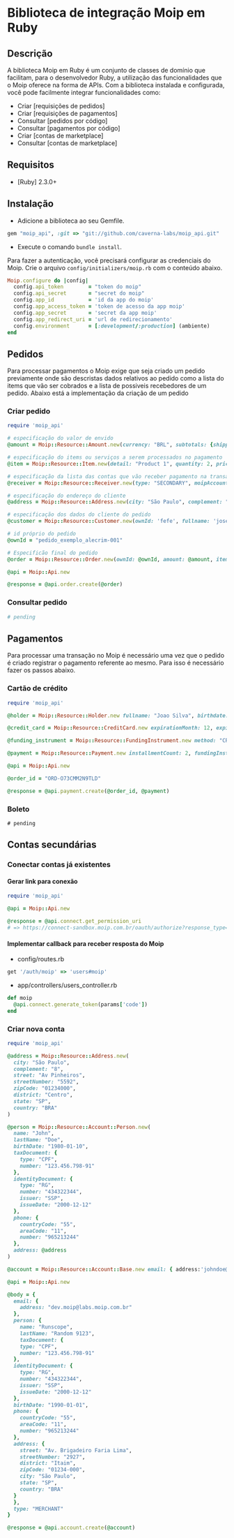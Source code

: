 # Biblioteca de integração Moip em Ruby

## Descrição

A biblioteca Moip em Ruby é um conjunto de classes de domínio que facilitam, para o desenvolvedor Ruby, a utilização das funcionalidades que o Moip oferece na forma de APIs. Com a biblioteca instalada e configurada, você pode facilmente integrar funcionalidades como:

 - Criar [requisições de pedidos]
 - Criar [requisições de pagamentos] 
 - Consultar [pedidos por código] 
 - Consultar [pagamentos por código] 
 - Criar [contas de marketplace]
 - Consultar [contas de marketplace]
 
## Requisitos
 - [Ruby] 2.3.0+
 
## Instalação
- Adicione a biblioteca ao seu Gemfile.

```ruby
gem "moip_api", :git => "git://github.com/caverna-labs/moip_api.git"
```

 - Execute o comando `bundle install`.

Para fazer a autenticação, você precisará configurar as credenciais do Moip. Crie o arquivo `config/initializers/moip.rb` com o conteúdo abaixo.

```ruby
Moip.configure do |config|
  config.api_token        = "token do moip"
  config.api_secret       = "secret do moip"
  config.app_id           = 'id da app do moip'
  config.app_access_token = 'token de acesso da app moip'
  config.app_secret       = 'secret da app moip'
  config.app_redirect_uri = 'url de redirecionamento'
  config.environment      = [:development/:production] (ambiente)
end
```

## Pedidos
Para processar pagamentos o Moip exige que seja criado um pedido previamente onde são descristas dados relativos ao pedido como a lista do items que vão ser cobrados e a lista de possiveis recebedores de um pedido. Abaixo está a implementação da criação de um pedido

### Criar pedido

```ruby
require 'moip_api'

# especificação do valor de envido
@amount = Moip::Resource::Amount.new(currency: "BRL", subtotals: {shipping: 50})

# especificação do items ou serviços a serem processados no pagamento
@item = Moip::Resource::Item.new(detail: "Product 1", quantity: 2, price: 2000, product: "Description of a product...")

# especificação da lista das contas que vão receber pagamento na transação
@receiver = Moip::Resource::Receiver.new(type: "SECONDARY", moipAccount: {}, amount: {})

# especificação do endereço do cliente 
@address = Moip::Resource::Address.new(city: "São Paulo", complement: "8", street: "Avenida Faria Lima", streetNumber: "2927", zipCode: "0123400000", state: "SP", type: "SHIPPING", country: "BRA")

# especificação dos dados do cliente do pedido
@customer = Moip::Resource::Customer.new(ownId: 'fefe', fullname: 'jose atonio', email: 'teste@teste.com', taxDocument: {type: 'CPF', number: '037.852.496-83'}, phone: {countryCode: '55', areaCode: '86', number: '99999-9999'}, shippingAddress: @address)

# id próprio do pedido
@ownId = "pedido_exemplo_alecrim-001"

# Especificão final do pedido
@order = Moip::Resource::Order.new(ownId: @ownId, amount: @amount, items: [@item], customer: @customer)

@api = Moip::Api.new

@response = @api.order.create(@order)

```

### Consultar pedido
```ruby
# pending

```

## Pagamentos
Para processar uma transação no Moip é necessário uma vez que o pedido é criado registrar o pagamento referente ao mesmo. Para isso é necessário fazer os passos abaixo.

### Cartão de crédito
```ruby
require 'moip_api'

@holder = Moip::Resource::Holder.new fullname: "Joao Silva", birthdate: "1988-12-30", taxDocument: { type: "CPF", number: "12345679891"}, phone: {}

@credit_card = Moip::Resource::CreditCard.new expirationMonth: 12, expirationYear: 25, number: "5555666677778884", cvc: "123", holder: @holder

@funding_instrument = Moip::Resource::FundingInstrument.new method: "CREDIT_CARD", creditCard: @credit_card

@payment = Moip::Resource::Payment.new installmentCount: 2, fundingInstrument: @funding_instrument

@api = Moip::Api.new

@order_id = "ORD-O73CMM2N9TLD"

@response = @api.payment.create(@order_id, @payment)

```

### Boleto
```
# pending
```

## Contas secundárias

### Conectar contas já existentes

#### Gerar link para conexão
```ruby
require 'moip_api'

@api = Moip::Api.new

@response = @api.connect.get_permission_uri
# => https://connect-sandbox.moip.com.br/oauth/authorize?response_type=code&client_id=APP-M11STAPPOAUt&redirect_uri=https://url.com.br/callback.php&scope=RECEIVE_FUNDS,REFUND,MANAGE_ACCOUNT_INFO
```

#### Implementar callback para receber resposta do Moip

* config/routes.rb
```ruby
get '/auth/moip' => 'users#moip'
```

* app/controllers/users_controller.rb
```ruby
def moip
  @api.connect.generate_token(params['code'])
end
```

### Criar nova conta
```ruby
require 'moip_api'

@address = Moip::Resource::Address.new(
  city: "São Paulo",
  complement: "8",
  street: "Av Pinheiros",
  streetNumber: "5592",
  zipCode: "01234000",
  district: "Centro",
  state: "SP",
  country: "BRA"
)

@person = Moip::Resource::Account::Person.new(
  name: "John",
  lastName: "Doe",
  birthDate: "1980-01-10",
  taxDocument: {
    type: "CPF",
    number: "123.456.798-91"
  },
  identityDocument: {
    type: "RG",
    number: "434322344",
    issuer: "SSP",
    issueDate: "2000-12-12"
  },
  phone: {
    countryCode: "55",
    areaCode: "11",
    number: "965213244"
  },
  address: @address
)

@account = Moip::Resource::Account::Base.new email: { address:'johndoe@mail.com.br' }, person: @person, type: "MERCHANT"

@api = Moip::Api.new

@body = {
  email: {
    address: "dev.moip@labs.moip.com.br"
  },
  person: {
    name: "Runscope",
    lastName: "Random 9123",
    taxDocument: {
    type: "CPF",
    number: "123.456.798-91"
  },
  identityDocument: {
    type: "RG",
    number: "434322344",
    issuer: "SSP",
    issueDate: "2000-12-12"
  },
  birthDate: "1990-01-01",
  phone: {
    countryCode: "55",
    areaCode: "11",
    number: "965213244"
  },
  address: {
    street: "Av. Brigadeiro Faria Lima",
    streetNumber: "2927",
    district: "Itaim",
    zipCode: "01234-000",
    city: "São Paulo",
    state: "SP",
    country: "BRA"
  }
  },
  type: "MERCHANT"
}

@response = @api.account.create(@account)

```
